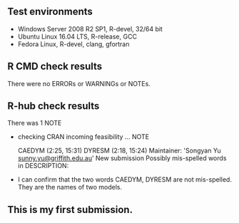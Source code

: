 ## Test environments
* Windows Server 2008 R2 SP1, R-devel, 32/64 bit
* Ubuntu Linux 16.04 LTS, R-release, GCC
* Fedora Linux, R-devel, clang, gfortran

## R CMD check results
There were no ERRORs or WARNINGs or NOTEs.

## R-hub check results
There was 1 NOTE

* checking CRAN incoming feasibility ... NOTE

  CAEDYM (2:25, 15:31)
  DYRESM (2:18, 15:24)
Maintainer: 'Songyan Yu <sunny.yu@griffith.edu.au>'
New submission
Possibly mis-spelled words in DESCRIPTION:

* I can confirm that the two words CAEDYM, DYRESM are not mis-spelled. They are the names of two models.

## This is my first submission.